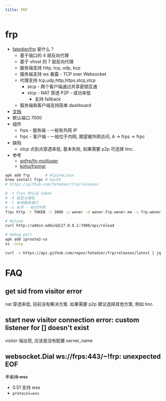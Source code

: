 ```yaml
---
title: FRP
---
```


# frp

- [fatedier/frp](https://github.com/fatedier/frp) 是什么？
  - 基于端口的 4 层反向代理
  - 基于 vhost 的 7 层反向代理
  - 服务端支持 http, tcp, udp, kcp
  - 服务端支持 ws 暴露 - TCP over Websocket
  - 代理支持 tcp,udp,http,https,stcp,xtcp
    - stcp - 两个客户端通过共享密钥互通
    - xtcp - NAT 穿透 P2P - 成功率低
      - 支持 fallback
  - 服务端和客户端支持简单 dashboard
- [文档](https://gofrp.org/docs/)
- 默认端口 7000
- 组件
  - frps - 服务端 - 一般有外网 IP
  - frpc - 客户端 - 一般位于内网, 期望被外网访问, A -> frps -> frpc
- 缺陷
  - xtcp 点到点穿透率低, 基本失败, 如果需要 p2p 可选择 tinc.
- 参考
  - [gofrp/fp-multiuser](https://github.com/gofrp/fp-multiuser)
  - [koho/frpmgr](https://github.com/koho/frpmgr)

```bash
apk add frp       # AlpineLinux
brew install frpc # macOS
# https://github.com/fatedier/frp/releases

# -t frps 的认证 token
# -d 自定义域名
# -l 本地服务端口
# -u 名字 - 标识作用
frpc http -t TOKEN -l 3000 -u wener -d wener.frp.wener.me -s frp.wener.me:80 -uc -ue -p websocket

# Reload
curl http://admin:admin@127.0.0.1:7400/api/reload

# debug port
apk add iproute2-ss
ss -lntp

curl -s https://api.github.com/repos/fatedier/frp/releases/latest | jq -r .tag_name
```

# FAQ

## get sid from visitor error

nat 穿透率低, 目前没有解决方案. 如果需要 p2p 建议选择其他方案, 例如 tinc.

## start new visitor connection error: custom listener for [] doesn't exist

visitor 端出现, 应该是没有配置 server_name

## websocket.Dial ws://frps:443/~!frp: unexpected EOF

~~不支持 wss~~

- 0.51 支持 wss
- `protocol=wss`
